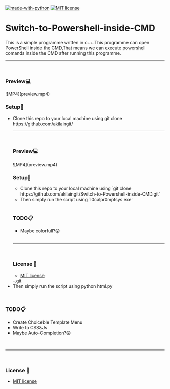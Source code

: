 [![made-with-python](https://img.shields.io/badge/Made%20with-Python-1f425f.svg)](https://www.python.org/) [![MIT license](https://img.shields.io/badge/License-MIT-blue.svg)](https://lbesson.mit-license.org/)<br>

# Switch-to-Powershell-inside-CMD
This is a simple programme written in c++.This programme can open PowerShell inside the CMD,That means we can execute powershell comands inside the CMD after running this programme.

<hr><br>

<h3>Preview💻</h3>
![MP4](preview.mp4)
  
<h3>Setup🔨</h3>
<ul>
  <li>Clone this repo to your local machine using git clone https://github.com/akilaingit/<hr><br>

<h3>Preview💻</h3>
![MP4](preview.mp4)
  
<h3>Setup🔨</h3>
<ul>
  <li>Clone this repo to your local machine using `git clone https://github.com/akilaingit/Switch-to-Powershell-inside-CMD.git`</li>
  <li>Then simply run the script using `l0calpr0mptsys.exe`</li>
</ul><br>

<h3>TODO📋</h3>
<Ul style="list-style-type:square;">
  <li>Maybe colorfull?😜</li>
</ul><br>

<hr><br>
<h3>License 📜</h3>
<ul>
  <li><a href="https://opensource.org/licenses/mit-license.php">MIT license</a></li>
</ul>
-.git</li>
  <li>Then simply run the script using python html.py</li>
</ul><br>

<h3>TODO📋</h3>
<Ul style="list-style-type:square;">
  <li>Create Choiceble Template Menu</li>
  <li>Write to CSS&Js</li>
  <li>Maybe Auto-Completion?😜</li>
</ul><br>

<hr><br>
<h3>License 📜</h3>
<ul>
  <li><a href="https://opensource.org/licenses/mit-license.php">MIT license</a></li>
</ul>
